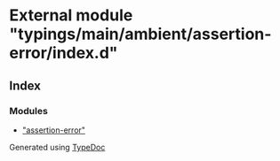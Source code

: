 # External module "typings/main/ambient/assertion-error/index.d"


## Index

### Modules
* ["assertion-error"](_typings_main_ambient_assertion_error_index_d_._assertion_error_.md)


Generated using [TypeDoc](http://typedoc.io)
